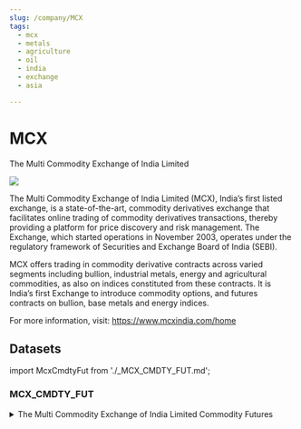 ```yaml
---
slug: /company/MCX
tags:
  - mcx
  - metals
  - agriculture
  - oil
  - india
  - exchange
  - asia

---
```


MCX
============================================================

The Multi Commodity Exchange of India Limited

![](/img/data/mcx.png)

The Multi Commodity Exchange of India Limited (MCX), India’s first listed exchange, is a state-of-the-art, commodity derivatives exchange that facilitates online trading of commodity derivatives transactions, thereby providing a platform for price discovery and risk management. The Exchange, which started operations in November 2003, operates under the regulatory framework of Securities and Exchange Board of India (SEBI).

MCX offers trading in commodity derivative contracts across varied segments including bullion, industrial metals, energy and agricultural commodities, as also on indices constituted from these contracts. It is India’s first Exchange to introduce commodity options, and futures contracts on bullion, base metals and energy indices.

For more information, visit: https://www.mcxindia.com/home



## Datasets
import McxCmdtyFut from './_MCX_CMDTY_FUT.md';

### MCX_CMDTY_FUT
<details>
<summary>The Multi Commodity Exchange of India Limited Commodity Futures</summary>
<McxCmdtyFut/>
</details>